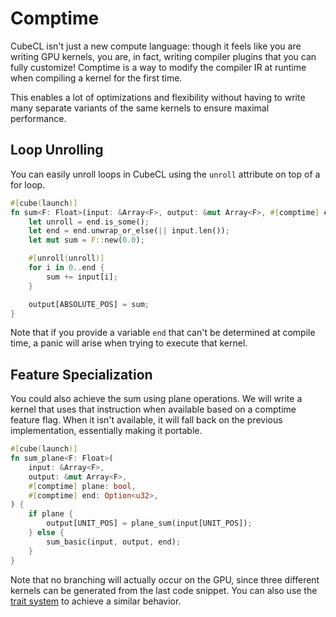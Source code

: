 # Comptime

CubeCL isn't just a new compute language: though it feels like you are writing GPU kernels, you are,
in fact, writing compiler plugins that you can fully customize! Comptime is a way to modify the
compiler IR at runtime when compiling a kernel for the first time.

This enables a lot of optimizations and flexibility without having to write many separate variants
of the same kernels to ensure maximal performance.

## Loop Unrolling

You can easily unroll loops in CubeCL using the `unroll` attribute on top of a for loop.

```rust
#[cube(launch)]
fn sum<F: Float>(input: &Array<F>, output: &mut Array<F>, #[comptime] end: Option<u32>) {
    let unroll = end.is_some();
    let end = end.unwrap_or_else(|| input.len());
    let mut sum = F::new(0.0);

    #[unroll(unroll)]
    for i in 0..end {
        sum += input[i];
    }

    output[ABSOLUTE_POS] = sum;
}
```

Note that if you provide a variable `end` that can't be determined at compile time, a panic will
arise when trying to execute that kernel.

## Feature Specialization

You could also achieve the sum using plane operations. We will write a kernel that uses that
instruction when available based on a comptime feature flag. When it isn't available, it will fall
back on the previous implementation, essentially making it portable.

```rust
#[cube(launch)]
fn sum_plane<F: Float>(
    input: &Array<F>,
    output: &mut Array<F>,
    #[comptime] plane: bool,
    #[comptime] end: Option<u32>,
) {
    if plane {
        output[UNIT_POS] = plane_sum(input[UNIT_POS]);
    } else {
        sum_basic(input, output, end);
    }
}
```

Note that no branching will actually occur on the GPU, since three different kernels can be
generated from the last code snippet. You can also use the
[trait system](../language-support/trait.md) to achieve a similar behavior.
